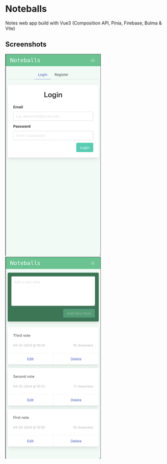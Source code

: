 # Noteballs

Notes web app build with Vue3 (Composition API, Pinia, Firebase, Bulma & Vite)

## Screenshots

<img src="screenshots/screenshot-1.png" width="300"> <img src="screenshots/screenshot-2.png" width="300">
